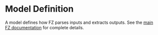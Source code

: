 # Model Definition

A model defines how FZ parses inputs and extracts outputs. See the [main FZ documentation](https://github.com/Funz/fz#model-definition) for complete details.
